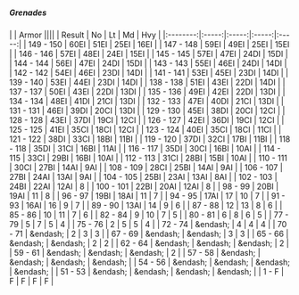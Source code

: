 ##### Grenades

|      | Armor ||||
| Result | No | Lt | Md | Hvy |
|:--------:|:-----:|:-----:|:-----:|:-----:|
| 149 - 150 | 60EI | 51EI | 25EI | 16EI |
| 147 - 148 | 59EI | 49EI | 25EI | 15EI |
| 146 - 146 | 57EI | 48EI | 24EI | 15EI |
| 145 - 145 | 57EI | 47EI | 24DI | 15DI |
| 144 - 144 | 56EI | 47EI | 24DI | 15DI |
| 143 - 143 | 55EI | 46EI | 24DI | 14DI |
| 142 - 142 | 54EI | 46EI | 23DI | 14DI |
| 141 - 141 | 53EI | 45EI | 23DI | 14DI |
| 139 - 140 | 53EI | 44EI | 23DI | 14DI |
| 138 - 138 | 51EI | 43EI | 22DI | 14DI |
| 137 - 137 | 50EI | 43EI | 22DI | 13DI |
| 135 - 136 | 49EI | 42EI | 22DI | 13DI |
| 134 - 134 | 48EI | 41DI | 21CI | 13DI |
| 132 - 133 | 47EI | 40DI | 21CI | 13DI |
| 131 - 131 | 46EI | 39DI | 20CI | 13DI |
| 129 - 130 | 45EI | 38DI | 20CI | 12CI |
| 128 - 128 | 43EI | 37DI | 19CI | 12CI |
| 126 - 127 | 42EI | 36DI | 19CI | 12CI |
| 125 - 125 | 41EI | 35CI | 18CI | 12CI |
| 123 - 124 | 40EI | 35CI | 18CI | 11CI |
| 121 - 122 | 38DI | 33CI | 18BI | 11BI |
| 119 - 120 | 37DI | 32CI | 17BI | 11BI |
| 118 - 118 | 35DI | 31CI | 16BI | 11AI |
| 116 - 117 | 35DI | 30CI | 16BI | 10AI |
| 114 - 115 | 33CI | 29BI | 16BI | 10AI |
| 112 - 113 | 31CI | 28BI | 15BI | 10AI |
| 110 - 111 | 30CI | 27BI | 14AI | 9AI |
| 108 - 109 | 28CI | 25BI | 14AI | 9AI |
| 106 - 107 | 27BI | 24AI | 13AI | 9AI |
| 104 - 105 | 25BI | 23AI | 13AI | 8AI |
| 102 - 103 | 24BI | 22AI | 12AI | 8 |
| 100 - 101 | 22BI | 20AI | 12AI | 8 |
| 98 - 99 | 20BI | 19AI | 11 | 8 |
| 96 - 97 | 19BI | 18AI | 11 | 7 |
| 94 - 95 | 17AI | 17 | 10 | 7 |
| 91 - 93 | 16AI | 16 | 9 | 7 |
| 89 - 90 | 13AI | 14 | 9 | 6 |
| 87 - 88 | 12 | 13 | 8 | 6 |
| 85 - 86 | 10 | 11 | 7 | 6 |
| 82 - 84 | 9 | 10 | 7 | 5 |
| 80 - 81 | 6 | 8 | 6 | 5 |
| 77 - 79 | 5 | 7 | 5 | 4 |
| 75 - 76 | 2 | 5 | 5 | 4 |
| 72 - 74 | &endash;  | 4 | 4 | 4 |
| 70 - 71 | &endash;  | 2 | 3 | 3 |
| 67 - 69 | &endash;  | &endash;  | 3 | 3 |
| 65 - 66 | &endash;  | &endash;  | 2 | 2 |
| 62 - 64 | &endash;  | &endash;  | &endash;  | 2 |
| 59 - 61 | &endash;  | &endash;  | &endash;  | 2 |
| 57 - 58 | &endash;  | &endash;  | &endash;  | &endash;  |
| 54 - 56 | &endash;  | &endash;  | &endash;  | &endash;  |
| 51 - 53 | &endash;  | &endash;  | &endash;  | &endash;  |
| 1 - F | F | F | F | F |

